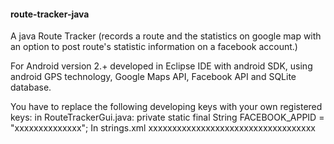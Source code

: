 #### route-tracker-java
A java Route Tracker (records a route and the statistics on google map with an option to post route's statistic information on a facebook account.) 

For Android version 2.+ developed in Eclipse IDE with android SDK, using android GPS technology, Google Maps API, Facebook API and SQLite database.

You have to replace the following developing keys with your own registered keys:
in RouteTrackerGui.java:
  private static final String FACEBOOK_APPID = "xxxxxxxxxxxxxx";
In strings.xml
  <string name="google_maps_api_key">xxxxxxxxxxxxxxxxxxxxxxxxxxxxxxxxxxx</string>
